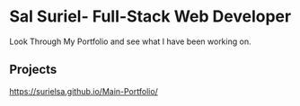 # Sal Suriel- Full-Stack Web Developer

Look Through My Portfolio and see what I have been working on.    

## Projects 



https://surielsa.github.io/Main-Portfolio/
